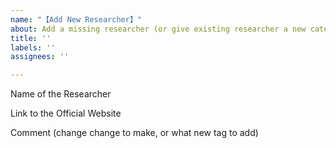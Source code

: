 ```yaml
---
name: "【Add New Researcher】"
about: Add a missing researcher (or give existing researcher a new category)
title: ''
labels: ''
assignees: ''

---
```


Name of the Researcher


Link to the Official Website


Comment (change change to make, or what new tag to add)
